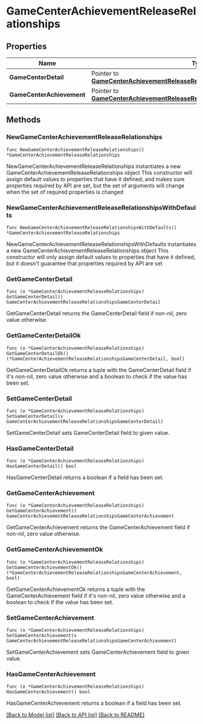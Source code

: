 # GameCenterAchievementReleaseRelationships

## Properties

Name | Type | Description | Notes
------------ | ------------- | ------------- | -------------
**GameCenterDetail** | Pointer to [**GameCenterAchievementReleaseRelationshipsGameCenterDetail**](GameCenterAchievementReleaseRelationshipsGameCenterDetail.md) |  | [optional] 
**GameCenterAchievement** | Pointer to [**GameCenterAchievementReleaseRelationshipsGameCenterAchievement**](GameCenterAchievementReleaseRelationshipsGameCenterAchievement.md) |  | [optional] 

## Methods

### NewGameCenterAchievementReleaseRelationships

`func NewGameCenterAchievementReleaseRelationships() *GameCenterAchievementReleaseRelationships`

NewGameCenterAchievementReleaseRelationships instantiates a new GameCenterAchievementReleaseRelationships object
This constructor will assign default values to properties that have it defined,
and makes sure properties required by API are set, but the set of arguments
will change when the set of required properties is changed

### NewGameCenterAchievementReleaseRelationshipsWithDefaults

`func NewGameCenterAchievementReleaseRelationshipsWithDefaults() *GameCenterAchievementReleaseRelationships`

NewGameCenterAchievementReleaseRelationshipsWithDefaults instantiates a new GameCenterAchievementReleaseRelationships object
This constructor will only assign default values to properties that have it defined,
but it doesn't guarantee that properties required by API are set

### GetGameCenterDetail

`func (o *GameCenterAchievementReleaseRelationships) GetGameCenterDetail() GameCenterAchievementReleaseRelationshipsGameCenterDetail`

GetGameCenterDetail returns the GameCenterDetail field if non-nil, zero value otherwise.

### GetGameCenterDetailOk

`func (o *GameCenterAchievementReleaseRelationships) GetGameCenterDetailOk() (*GameCenterAchievementReleaseRelationshipsGameCenterDetail, bool)`

GetGameCenterDetailOk returns a tuple with the GameCenterDetail field if it's non-nil, zero value otherwise
and a boolean to check if the value has been set.

### SetGameCenterDetail

`func (o *GameCenterAchievementReleaseRelationships) SetGameCenterDetail(v GameCenterAchievementReleaseRelationshipsGameCenterDetail)`

SetGameCenterDetail sets GameCenterDetail field to given value.

### HasGameCenterDetail

`func (o *GameCenterAchievementReleaseRelationships) HasGameCenterDetail() bool`

HasGameCenterDetail returns a boolean if a field has been set.

### GetGameCenterAchievement

`func (o *GameCenterAchievementReleaseRelationships) GetGameCenterAchievement() GameCenterAchievementReleaseRelationshipsGameCenterAchievement`

GetGameCenterAchievement returns the GameCenterAchievement field if non-nil, zero value otherwise.

### GetGameCenterAchievementOk

`func (o *GameCenterAchievementReleaseRelationships) GetGameCenterAchievementOk() (*GameCenterAchievementReleaseRelationshipsGameCenterAchievement, bool)`

GetGameCenterAchievementOk returns a tuple with the GameCenterAchievement field if it's non-nil, zero value otherwise
and a boolean to check if the value has been set.

### SetGameCenterAchievement

`func (o *GameCenterAchievementReleaseRelationships) SetGameCenterAchievement(v GameCenterAchievementReleaseRelationshipsGameCenterAchievement)`

SetGameCenterAchievement sets GameCenterAchievement field to given value.

### HasGameCenterAchievement

`func (o *GameCenterAchievementReleaseRelationships) HasGameCenterAchievement() bool`

HasGameCenterAchievement returns a boolean if a field has been set.


[[Back to Model list]](../README.md#documentation-for-models) [[Back to API list]](../README.md#documentation-for-api-endpoints) [[Back to README]](../README.md)


